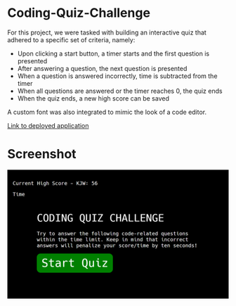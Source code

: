 # Coding-Quiz-Challenge

For this project, we were tasked with building an interactive quiz that adhered to a specific set of criteria, namely:
- Upon clicking a start button, a timer starts and the first question is presented
- After answering a question, the next question is presented
- When a question is answered incorrectly, time is subtracted from the timer
- When all questions are answered or the timer reaches 0, the quiz ends
- When the quiz ends, a new high score can be saved

A custom font was also integrated to mimic the look of a code editor.

[Link to deployed application](https://kevinjwilkerson.github.io/Coding-Quiz-Challenge/)

# Screenshot
![Screenshot of random password generator webpage](./assets/images/Coding-quiz-challenge-screenshot.png "Random Password Generator")